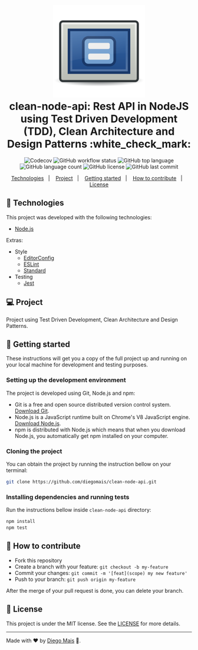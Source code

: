<h1 align="center">
  <img alt="Login" src="docs/system-login.png" width="250px" /><br>
  <b>clean-node-api: Rest API in NodeJS using Test Driven Development (TDD), Clean Architecture and Design Patterns</b> :white_check_mark:
</h1>

<p align="center">
  <img alt="Codecov" src="https://img.shields.io/codecov/c/gh/diegomais/clean-node-api/node-js?style=for-the-badge&logo=codecov&token=X1AWWGWOTG">
  <img alt="GitHub workflow status" src="https://img.shields.io/github/workflow/status/diegomais/clean-node-api/build?style=for-the-badge&logo=github">
  <img alt="GitHub top language" src="https://img.shields.io/github/languages/top/diegomais/clean-node-api?style=for-the-badge&logo=javascript">
  <img alt="GitHub language count" src="https://img.shields.io/github/languages/count/diegomais/clean-node-api?style=for-the-badge">
  <img alt="GitHub license" src="https://img.shields.io/github/license/diegomais/clean-node-api?style=for-the-badge">
  <img alt="GitHub last commit" src="https://img.shields.io/github/last-commit/diegomais/clean-node-api?style=for-the-badge">
</p>

<p align="center">
  <a href="#rocket-technologies">Technologies</a>&nbsp;&nbsp;&nbsp;|&nbsp;&nbsp;&nbsp;
  <a href="#computer-project">Project</a>&nbsp;&nbsp;&nbsp;|&nbsp;&nbsp;&nbsp;
  <a href="#seat-getting-started">Getting started</a>&nbsp;&nbsp;&nbsp;|&nbsp;&nbsp;&nbsp;
  <a href="#thinking-how-to-contribute">How to contribute</a>&nbsp;&nbsp;&nbsp;|&nbsp;&nbsp;&nbsp;
  <a href="#memo-license">License</a>
</p>

## :rocket: Technologies

This project was developed with the following technologies:

- [Node.js](https://nodejs.org/)

Extras:

- Style
  - [EditorConfig](https://editorconfig.org/)
  - [ESLint](https://eslint.org/)
  - [Standard](https://standardjs.com/)
- Testing
  - [Jest](http://jestjs.io/)

## :computer: Project

Project using Test Driven Development, Clean Architecture and Design Patterns.

## :seat: Getting started

These instructions will get you a copy of the full project up and running on your local machine for development and testing purposes.

### Setting up the development environment

The project is developed using Git, Node.js and npm:

- Git is a free and open source distributed version control system. [Download Git](https://git-scm.com/downloads/).
- Node.js is a JavaScript runtime built on Chrome's V8 JavaScript engine. [Download Node.js](https://nodejs.org/en/download/).
- npm is distributed with Node.js which means that when you download Node.js, you automatically get npm installed on your computer.

### Cloning the project

You can obtain the project by running the instruction bellow on your terminal:

```bash
git clone https://github.com/diegomais/clean-node-api.git
```

### Installing dependencies and running tests

Run the instructions bellow inside `clean-node-api` directory:

```bash
npm install
npm test
```

## :thinking: How to contribute

- Fork this repository
- Create a branch with your feature: `git checkout -b my-feature`
- Commit your changes: `git commit -m '[feat](scope) my new feature'`
- Push to your branch: `git push origin my-feature`

After the merge of your pull request is done, you can delete your branch.

## :memo: License

This project is under the MIT license. See the [LICENSE](LICENSE) for more details.

---

Made with :heart: by [Diego Mais](https://diegomais.github.io/) :wave:.
